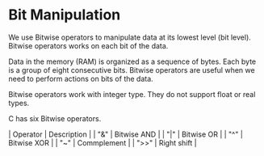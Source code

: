 # Bit Manipulation #

We use Bitwise operators to manipulate data at its lowest level (bit level). Bitwise operators works on each bit of the data.

Data in the memory (RAM) is organized as a sequence of bytes. Each byte is a group of eight consecutive bits. Bitwise operators are useful when we need to perform actions on bits of the data.

Bitwise operators work with integer type. They do not support float or real types.

C has six Bitwise operators.

| Operator      | Description   |
|      "&"      | Bitwise AND   |
|      "|"      | Bitwise OR    |
|      "^"      | Bitwise XOR   |
|      "~"      | Commplement   |
|      ">>"     | Right shift   |

